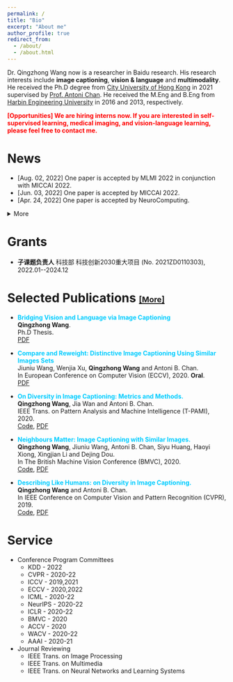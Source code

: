 ```yaml
---
permalink: /
title: "Bio"
excerpt: "About me"
author_profile: true
redirect_from: 
  - /about/
  - /about.html
---
```


Dr. Qingzhong Wang now is a researcher in Baidu research. His research interests include **image captioning**, **vision & language** and **multimodality**. He received the Ph.D degree from [City University of Hong Kong](https://www.cs.cityu.edu.hk/) in 2021 supervised by [Prof. Antoni Chan](https://www.cs.cityu.edu.hk/~abchan/). He received the M.Eng and B.Eng from [Harbin Engineering University](http://www.hrbeu.edu.cn/) in 2016 and 2013, respectively.

<span style="color:red">**[Opportunities] We are hiring interns now. If you are interested in self-supervised learning, medical imaging, and vision-language learning, please feel free to contact me.**</span>

News
======
* [Aug. 02, 2022] One paper is accepted by MLMI 2022 in conjunction with MICCAI 2022.
* [Jun. 03, 2022] One paper is accepted by MICCAI 2022.
* [Apr. 24, 2022] One paper is accepted by NeuroComputing.
<details> <summary>More</summary>
* [Mar. 03, 2022] One paper is accepted by T-PAMI.
* [Dec. 01, 2021] One paper is accepted by AAAI 2022.
* [Aug. 16, 2021] Congratulations Qingzhong for defending his thesis!
</details>

Grants
======
* **子课题负责人** 科技部 科技创新2030重大项目 (No. 2021ZD0110303), 2022.01--2024.12

Selected Publications [<font size=4>[More]</font>](https://scholar.google.com/citations?user=e7ZsEIcAAAAJ&hl=zh-CN)
======
* <span style="color:#00ccff"><strong> Bridging Vision and Language via Image Captioning </strong></span> \
  **Qingzhong Wang**. \
  Ph.D Thesis. \
  [PDF](https://scholars.cityu.edu.hk/en/theses/bridging-vision-and-language-via-image-captioning(16e7cfbe-7260-4400-a031-f9699f1ea5f4).html)

* <span style="color:#00ccff"><strong> Compare and Reweight: Distinctive Image Captioning Using Similar Images Sets </strong></span> \
  Jiuniu Wang, Wenjia Xu, **Qingzhong Wang** and Antoni B. Chan. \
  In European Conference on Computer Vision (ECCV), 2020. **Oral**. \
  [PDF](https://arxiv.org/pdf/2007.06877.pdf)
  
* <span style="color:#00ccff"><strong>On Diversity in Image Captioning: Metrics and Methods.</strong></span> \
**Qingzhong Wang**, Jia Wan and Antoni B. Chan. \
IEEE Trans. on Pattern Analysis and Machine Intelligence (T-PAMI), 2020. \
[Code](https://github.com/qingzwang/DiverseImageCaptioning), [PDF](http://visal.cs.cityu.edu.hk/static/pubs/journal/pami20-diverse.pdf)

* <span style="color:#00ccff"><strong>Neighbours Matter: Image Captioning with Similar Images.</strong></span> \
**Qingzhong Wang**, Jiuniu Wang, Antoni B. Chan, Siyu Huang, Haoyi Xiong, Xingjian Li and Dejing Dou. \
In The British Machine Vision Conference (BMVC), 2020. \
[Code](https://github.com/qingzwang/), [PDF](http://visal.cs.cityu.edu.hk/static/pubs/conf/bmvc20-neighbours.pdf)

* <span style="color:#00ccff"><strong>Describing Like Humans: on Diversity in Image Captioning.</strong></span> \
**Qingzhong Wang** and Antoni B. Chan. \
In IEEE Conference on Computer Vision and Pattern Recognition (CVPR), 2019. \
[Code](https://github.com/qingzwang/DiversityMetrics), [PDF](https://openaccess.thecvf.com/content_CVPR_2019/papers/Wang_Describing_Like_Humans_On_Diversity_in_Image_Captioning_CVPR_2019_paper.pdf)

Service
=======
* Conference Program Committees
  * KDD - 2022 
  * CVPR - 2020-22
  * ICCV - 2019,2021
  * ECCV - 2020,2022
  * ICML - 2020-22
  * NeurIPS - 2020-22
  * ICLR - 2020-22
  * BMVC - 2020
  * ACCV - 2020
  * WACV - 2020-22
  * AAAI - 2020-21
* Journal Reviewing
  * IEEE Trans. on Image Processing
  * IEEE Trans. on Multimedia
  * IEEE Trans. on Neural Networks and Learning Systems


